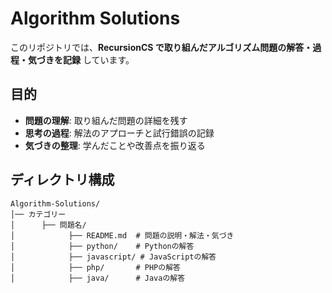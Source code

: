 # Algorithm Solutions

このリポジトリでは、**RecursionCS で取り組んだアルゴリズム問題の解答・過程・気づきを記録** しています。

## 目的
- **問題の理解**: 取り組んだ問題の詳細を残す
- **思考の過程**: 解法のアプローチと試行錯誤の記録
- **気づきの整理**: 学んだことや改善点を振り返る

## ディレクトリ構成
```plaintext
Algorithm-Solutions/
│── カテゴリー 
│      ├── 問題名/
│            ├── README.md  # 問題の説明・解法・気づき
│            ├── python/    # Pythonの解答
│            ├── javascript/ # JavaScriptの解答
│            ├── php/       # PHPの解答
│            ├── java/      # Javaの解答
